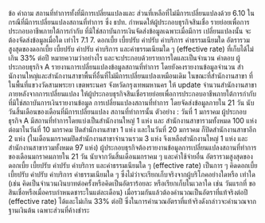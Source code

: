 ข้อ
คำถาม
สถานที่ทําการทั้งที่มีการเปลี่ยนแปลงและ
ส่วนที่เหลือที่ไม่มีการเปลี่ยนแปลงด้วย
6.10 ในกรณีที่มีการเปลี่ยนแปลงสถานที่ทําการ
ซึ่ง ธปท. กำหนดให้ผู้ประกอบธุรกิจสินเชื่อ
รายย่อยเพื่อการประกอบอาชีพภายใต้การกำกับ
ที่มิใช่สถาบันการเงินจัดส่งข้อมูลเฉพาะเมื่อมีการ
เปลี่ยนแปลงนั้น จะต้องจัดส่งข้อมูลเมื่อใด
เท่าไร
7.1
7. ดอกเบี้ย เบี้ยปรับ ค่าปรับ ค่าบริการ ค่าธรรมเนียมใด
อัตรารวมสูงสุดของดอกเบี้ย เบี้ยปรับ ค่าปรับ
ค่าบริการ และค่าธรรมเนียมใด ๆ (effective rate)
ที่เก็บได้ไม่เกิน 33% ต่อปี หมายความว่าอย่างไร
และจะประกอบด้วยรายการใดและเป็นจํานวน
คำตอบ
ผู้ประกอบธุรกิจ A รายงานการเปลี่ยนแปลงข้อมูลสถานที่ทำการ โดยยังคงรายงานข้อมูลจำนวน
สํานักงานใหญ่และสำนักงานสาขาพื้นที่อื่นที่ไม่มีการเปลี่ยนแปลงเหมือนเดิม ในขณะที่สำนักงานสาขา
ที่ในพื้นที่แขวงวัดสามพระยา เขตพระนคร จังหวัดกรุงเทพมหานคร ให้ update จำนวนสำนักงานสาขา
ภายหลังจากการเปลี่ยนแปลง
ให้ผู้ประกอบธุรกิจสินเชื่อรายย่อยเพื่อการประกอบอาชีพภายใต้การกำกับที่มิใช่สถาบันการเงินรายงานข้อมูล
การเปลี่ยนแปลงสถานที่ทำการ โดยจัดส่งข้อมูลภายใน 21 วัน นับวันสิ้นเดือนของเดือนที่มีการเปลี่ยนแปลง
สถานที่ทําการนั้น
ตัวอย่าง : วันที่ 1 มกราคม ผู้ประกอบธุรกิจ A มีสถานที่ทำการโดยแบ่งเป็นสำนักงานใหญ่ 1 แห่ง และ
สํานักงานสาขารวมทั้งหมด 100 แห่ง ต่อมาในวันที่ 10 มกราคม ปิดสำนักงานสาขา 1 แห่ง และในวันที่
20 มกราคม ก็ปิดสำนักงานสาขาอีก 2 แห่ง (ในเดือนมกราคมปิดสำนักงานสาขาจำนวนรวม 3 แห่ง
จึงเหลือสํานักงานใหญ่ 1 แห่ง และสำนักงานสาขารวมทั้งหมด 97 แห่ง)
ผู้ประกอบธุรกิจต้องรายงานข้อมูลการเปลี่ยนแปลงสถานที่ทำการของเดือนมกราคมภายใน 21 วัน
นับจากวันสิ้นเดือนมกราคม
ๆ และค่าใช้จ่ายอื่น
อัตรารวมสูงสุดของดอกเบี้ย เบี้ยปรับ ค่าปรับ ค่าบริการ และค่าธรรมเนียมใด ๆ (effective rate) เป็นการ
ๆ
คิดดอกเบี้ย เบี้ยปรับ ค่าปรับ ค่าบริการ ค่าธรรมเนียมใด ๆ ซึ่งไม่ว่าจะเรียกเก็บจริงจากผู้บริโภคอย่างใดหรือ
เท่าใด (เช่น คิดเป็นจํานวนเงินบาทต่อครั้งหรือคิดเป็นอัตราร้อยละ หรือเรียกเก็บในเวลาใด เช่น วันแรกที่
ขอสินเชื่อหรือเมื่อครบกําหนดชาระในแต่ละเดือน) เมื่อรวมกันแล้วต้องคํานวณเป็นอัตราที่แท้จริงต่อปี
(effective rate) ได้และไม่เกิน 33% ต่อปี ซึ่งในการคำนวณอัตราที่แท้จริงดังกล่าวจะคำนวณจากฐานเงินต้น
เฉพาะส่วนที่ค้างชำระ

